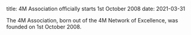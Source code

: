 title: 4M Association officially starts 1st October 2008
date: 2021-03-31

The 4M Association, born out of the 4M Network of Excellence, was founded on 1st October 2008.